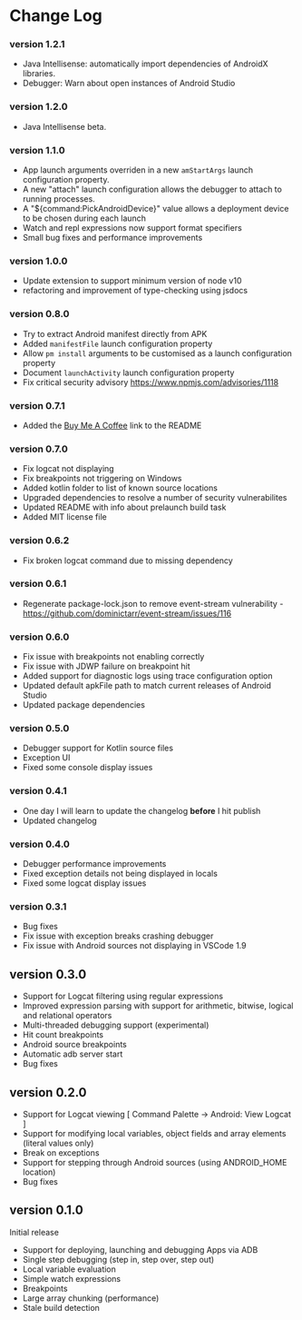 # Change Log

### version 1.2.1
* Java Intellisense: automatically import dependencies of AndroidX libraries.
* Debugger: Warn about open instances of Android Studio

### version 1.2.0
* Java Intellisense beta.

### version 1.1.0
* App launch arguments overriden in a new `amStartArgs` launch configuration property.
* A new "attach" launch configuration allows the debugger to attach to running processes.
* A "${command:PickAndroidDevice}" value allows a deployment device to be chosen during each launch
* Watch and repl expressions now support format specifiers
* Small bug fixes and performance improvements

### version 1.0.0
* Update extension to support minimum version of node v10
* refactoring and improvement of type-checking using jsdocs

### version 0.8.0
* Try to extract Android manifest directly from APK
* Added `manifestFile` launch configuration property
* Allow `pm install` arguments to be customised as a launch configuration property
* Document `launchActivity` launch configuration property
* Fix critical security advisory https://www.npmjs.com/advisories/1118

### version 0.7.1
* Added the [Buy Me A Coffee](https://www.buymeacoffee.com/adelphes) link to the README

### version 0.7.0
* Fix logcat not displaying
* Fix breakpoints not triggering on Windows
* Added kotlin folder to list of known source locations
* Upgraded dependencies to resolve a number of security vulnerabilites
* Updated README with info about prelaunch build task
* Added MIT license file

### version 0.6.2
* Fix broken logcat command due to missing dependency

### version 0.6.1
* Regenerate package-lock.json to remove event-stream vulnerability - https://github.com/dominictarr/event-stream/issues/116

### version 0.6.0
* Fix issue with breakpoints not enabling correctly
* Fix issue with JDWP failure on breakpoint hit
* Added support for diagnostic logs using trace configuration option
* Updated default apkFile path to match current releases of Android Studio
* Updated package dependencies

### version 0.5.0
* Debugger support for Kotlin source files
* Exception UI
* Fixed some console display issues

### version 0.4.1
* One day I will learn to update the changelog **before** I hit publish
* Updated changelog

### version 0.4.0
* Debugger performance improvements
* Fixed exception details not being displayed in locals
* Fixed some logcat display issues

### version 0.3.1
* Bug fixes
* Fix issue with exception breaks crashing debugger
* Fix issue with Android sources not displaying in VSCode 1.9

## version 0.3.0
* Support for Logcat filtering using regular expressions
* Improved expression parsing with support for arithmetic, bitwise, logical and relational operators
* Multi-threaded debugging support (experimental)
* Hit count breakpoints
* Android source breakpoints
* Automatic adb server start
* Bug fixes

## version 0.2.0
* Support for Logcat viewing [ Command Palette -> Android: View Logcat ]
* Support for modifying local variables, object fields and array elements (literal values only)
* Break on exceptions
* Support for stepping through Android sources (using ANDROID_HOME location)
* Bug fixes

## version 0.1.0
Initial release  
* Support for deploying, launching and debugging Apps via ADB
* Single step debugging (step in, step over, step out)
* Local variable evaluation
* Simple watch expressions
* Breakpoints
* Large array chunking (performance)
* Stale build detection
